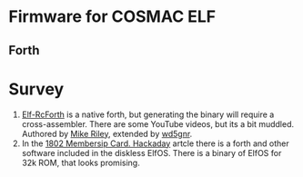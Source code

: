 # Firmware for COSMAC ELF

## Forth
# Survey

1. [Elf-RcForth](https://github.com/wd5gnr/Elf-RcForth/releases/tag/0.55rc1) is a native forth, but generating the binary will require a cross-assembler. There are some YouTube videos, but its a bit muddled. Authored by [Mike Riley](https://github.com/rileym65), extended by [wd5gnr](https://github.com/wd5gnr).
1. In the [1802 Membersip Card. Hackaday](https://hackaday.io/project/190289-1802-memberchip-card) artcle there is a forth and other software included in the diskless ElfOS. There is a binary of ElfOS for 32k ROM, that looks promising.
